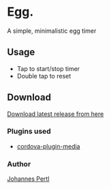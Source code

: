 # Egg.

A simple, minimalistic egg timer

## Usage

* Tap to start/stop timer
* Double tap to reset

## Download

[Download latest release from here](https://github.com/JohannesPertl/egg./releases)

### Plugins used

* [cordova-plugin-media](https://cordova.apache.org/docs/en/latest/reference/cordova-plugin-media)

### Author

[Johannes Pertl](https://github.com/JohannesPertl)
